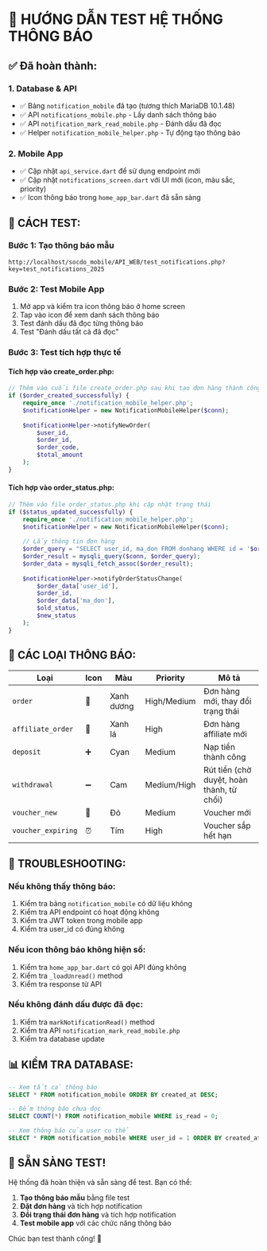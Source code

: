 # 🧪 HƯỚNG DẪN TEST HỆ THỐNG THÔNG BÁO

## ✅ **Đã hoàn thành:**

### 1. **Database & API**
- ✅ Bảng `notification_mobile` đã tạo (tương thích MariaDB 10.1.48)
- ✅ API `notifications_mobile.php` - Lấy danh sách thông báo
- ✅ API `notification_mark_read_mobile.php` - Đánh dấu đã đọc
- ✅ Helper `notification_mobile_helper.php` - Tự động tạo thông báo

### 2. **Mobile App**
- ✅ Cập nhật `api_service.dart` để sử dụng endpoint mới
- ✅ Cập nhật `notifications_screen.dart` với UI mới (icon, màu sắc, priority)
- ✅ Icon thông báo trong `home_app_bar.dart` đã sẵn sàng

## 🧪 **CÁCH TEST:**

### **Bước 1: Tạo thông báo mẫu**
```
http://localhost/socdo_mobile/API_WEB/test_notifications.php?key=test_notifications_2025
```

### **Bước 2: Test Mobile App**
1. Mở app và kiểm tra icon thông báo ở home screen
2. Tap vào icon để xem danh sách thông báo
3. Test đánh dấu đã đọc từng thông báo
4. Test "Đánh dấu tất cả đã đọc"

### **Bước 3: Test tích hợp thực tế**

#### **Tích hợp vào create_order.php:**
```php
// Thêm vào cuối file create_order.php sau khi tạo đơn hàng thành công
if ($order_created_successfully) {
    require_once './notification_mobile_helper.php';
    $notificationHelper = new NotificationMobileHelper($conn);
    
    $notificationHelper->notifyNewOrder(
        $user_id, 
        $order_id, 
        $order_code, 
        $total_amount
    );
}
```

#### **Tích hợp vào order_status.php:**
```php
// Thêm vào file order_status.php khi cập nhật trạng thái
if ($status_updated_successfully) {
    require_once './notification_mobile_helper.php';
    $notificationHelper = new NotificationMobileHelper($conn);
    
    // Lấy thông tin đơn hàng
    $order_query = "SELECT user_id, ma_don FROM donhang WHERE id = '$order_id'";
    $order_result = mysqli_query($conn, $order_query);
    $order_data = mysqli_fetch_assoc($order_result);
    
    $notificationHelper->notifyOrderStatusChange(
        $order_data['user_id'],
        $order_id,
        $order_data['ma_don'],
        $old_status,
        $new_status
    );
}
```

## 📱 **CÁC LOẠI THÔNG BÁO:**

| Loại | Icon | Màu | Priority | Mô tả |
|------|------|-----|----------|-------|
| `order` | 🛒 | Xanh dương | High/Medium | Đơn hàng mới, thay đổi trạng thái |
| `affiliate_order` | 🤝 | Xanh lá | High | Đơn hàng affiliate mới |
| `deposit` | ➕ | Cyan | Medium | Nạp tiền thành công |
| `withdrawal` | ➖ | Cam | Medium/High | Rút tiền (chờ duyệt, hoàn thành, từ chối) |
| `voucher_new` | 🎁 | Đỏ | Medium | Voucher mới |
| `voucher_expiring` | ⏰ | Tím | High | Voucher sắp hết hạn |

## 🔧 **TROUBLESHOOTING:**

### **Nếu không thấy thông báo:**
1. Kiểm tra bảng `notification_mobile` có dữ liệu không
2. Kiểm tra API endpoint có hoạt động không
3. Kiểm tra JWT token trong mobile app
4. Kiểm tra user_id có đúng không

### **Nếu icon thông báo không hiện số:**
1. Kiểm tra `home_app_bar.dart` có gọi API đúng không
2. Kiểm tra `_loadUnread()` method
3. Kiểm tra response từ API

### **Nếu không đánh dấu được đã đọc:**
1. Kiểm tra `markNotificationRead()` method
2. Kiểm tra API `notification_mark_read_mobile.php`
3. Kiểm tra database update

## 📊 **KIỂM TRA DATABASE:**

```sql
-- Xem tất cả thông báo
SELECT * FROM notification_mobile ORDER BY created_at DESC;

-- Đếm thông báo chưa đọc
SELECT COUNT(*) FROM notification_mobile WHERE is_read = 0;

-- Xem thông báo của user cụ thể
SELECT * FROM notification_mobile WHERE user_id = 1 ORDER BY created_at DESC;
```

## 🚀 **SẴN SÀNG TEST!**

Hệ thống đã hoàn thiện và sẵn sàng để test. Bạn có thể:

1. **Tạo thông báo mẫu** bằng file test
2. **Đặt đơn hàng** và tích hợp notification
3. **Đổi trạng thái đơn hàng** và tích hợp notification
4. **Test mobile app** với các chức năng thông báo

Chúc bạn test thành công! 🎉
